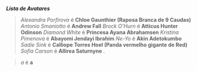 ***Lista de Avatares***

> *Alexandra Porfirova* é **Chloe Gaunthier (Raposa Branca de 9 Caudas)**
> *Antonio Smaniotto* é **Andrew Fall**
> *Brock O'Hurn* é **Atticus Hunter Odinson**
> *Diamond White* é **Princesa Ayana Abrahamsen**
> *Kristina Pimenova* é **Abayomi Jendayi Ibrahim**
> *Ne-Yo* é **Akin Adetokumbo**
> *Sadie Sink* é **Calliope Torres Hoel (Panda vermelho gigante de Red)**
> *Sofia Carson* é **Allirea Saturnyne**
.

> *a* é **a**
